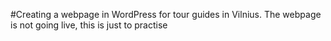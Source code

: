 #Creating a webpage in WordPress for tour guides in Vilnius.
The webpage is not going live, this is just to practise
